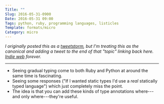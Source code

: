 ```yaml
---
Title: ""
Slug: 2016-05-31-0900
Date: 2016-05-31 09:00
Tags: python, ruby, programming languages, listicles
Template: formats/micro
Category: micro
---
```


<i class=editorial>I originally posted this as a [tweetstorm], but I'm treating *this* as the canonical and adding a tweet to the end of that "topic" linking back here. [Indie web] forever.</i>

[tweetstorm]: https://twitter.com/chriskrycho/status/737629809241645056
[Indie web]: http://indiewebcamp.com

---

- Seeing gradual typing come to both Ruby and Python at around the same time is fascinating.
- Seeing some responses ("If I wanted static types I'd use a *real* statically typed language") which just completely miss the point.
- The idea is that you can add these kinds of type annotations where---and only where---they're useful.
